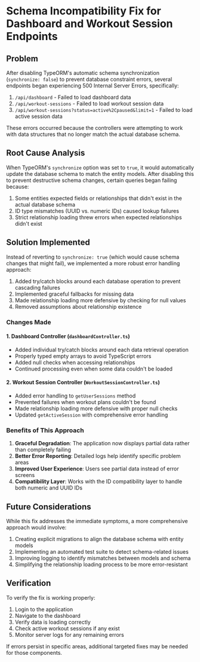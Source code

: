 # Schema Incompatibility Fix for Dashboard and Workout Session Endpoints

## Problem

After disabling TypeORM's automatic schema synchronization (`synchronize: false`) to prevent database constraint errors, several endpoints began experiencing 500 Internal Server Errors, specifically:

1. `/api/dashboard` - Failed to load dashboard data
2. `/api/workout-sessions` - Failed to load workout session data
3. `/api/workout-sessions?status=active%2Cpaused&limit=1` - Failed to load active session data

These errors occurred because the controllers were attempting to work with data structures that no longer match the actual database schema.

## Root Cause Analysis

When TypeORM's `synchronize` option was set to `true`, it would automatically update the database schema to match the entity models. After disabling this to prevent destructive schema changes, certain queries began failing because:

1. Some entities expected fields or relationships that didn't exist in the actual database schema
2. ID type mismatches (UUID vs. numeric IDs) caused lookup failures
3. Strict relationship loading threw errors when expected relationships didn't exist

## Solution Implemented

Instead of reverting to `synchronize: true` (which would cause schema changes that might fail), we implemented a more robust error handling approach:

1. Added try/catch blocks around each database operation to prevent cascading failures
2. Implemented graceful fallbacks for missing data
3. Made relationship loading more defensive by checking for null values
4. Removed assumptions about relationship existence

### Changes Made

#### 1. Dashboard Controller (`dashboardController.ts`)

- Added individual try/catch blocks around each data retrieval operation
- Properly typed empty arrays to avoid TypeScript errors
- Added null checks when accessing relationships
- Continued processing even when some data couldn't be loaded

#### 2. Workout Session Controller (`WorkoutSessionController.ts`)

- Added error handling to `getUserSessions` method
- Prevented failures when workout plans couldn't be found
- Made relationship loading more defensive with proper null checks
- Updated `getActiveSession` with comprehensive error handling

### Benefits of This Approach

1. **Graceful Degradation**: The application now displays partial data rather than completely failing
2. **Better Error Reporting**: Detailed logs help identify specific problem areas
3. **Improved User Experience**: Users see partial data instead of error screens
4. **Compatibility Layer**: Works with the ID compatibility layer to handle both numeric and UUID IDs

## Future Considerations

While this fix addresses the immediate symptoms, a more comprehensive approach would involve:

1. Creating explicit migrations to align the database schema with entity models
2. Implementing an automated test suite to detect schema-related issues
3. Improving logging to identify mismatches between models and schema
4. Simplifying the relationship loading process to be more error-resistant

## Verification

To verify the fix is working properly:

1. Login to the application
2. Navigate to the dashboard
3. Verify data is loading correctly
4. Check active workout sessions if any exist
5. Monitor server logs for any remaining errors

If errors persist in specific areas, additional targeted fixes may be needed for those components. 